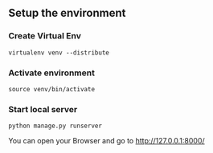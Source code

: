 ## Setup the environment
### Create Virtual Env
    virtualenv venv --distribute
### Activate environment
    source venv/bin/activate
### Start local server
    python manage.py runserver
You can open your Browser and go to http://127.0.0.1:8000/

